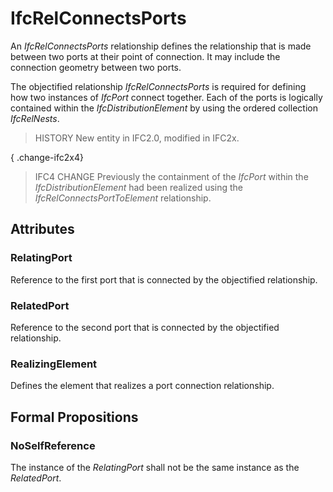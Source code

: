# IfcRelConnectsPorts

An _IfcRelConnectsPorts_ relationship defines the relationship that is made between two ports at their point of connection. It may include the connection geometry between two ports.<!-- end of definition -->

The objectified relationship _IfcRelConnectsPorts_ is required for defining how two instances of _IfcPort_ connect together. Each of the ports is logically contained within the _IfcDistributionElement_ by using the ordered collection _IfcRelNests_.

> HISTORY New entity in IFC2.0, modified in IFC2x.

{ .change-ifc2x4}
> IFC4 CHANGE Previously the containment of the _IfcPort_ within the _IfcDistributionElement_ had been realized using the _IfcRelConnectsPortToElement_ relationship.

## Attributes

### RelatingPort
Reference to the first port that is connected by the objectified relationship.

### RelatedPort
Reference to the second port that is connected by the objectified relationship.

### RealizingElement
Defines the element that realizes a port connection relationship.

## Formal Propositions

### NoSelfReference
The instance of the _RelatingPort_ shall not be the same instance as the _RelatedPort_.
